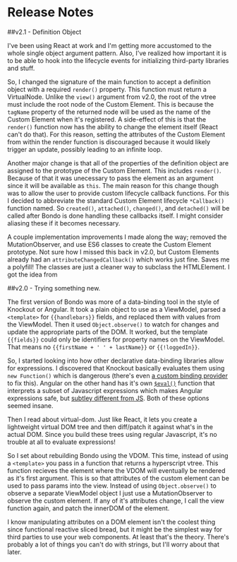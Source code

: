 # Release Notes

##v2.1 - Definition Object 

I've been using React at work and I'm getting more accustomed to the whole single object argument pattern. Also, I've realized how important it is to be able to hook into the lifecycle events for initializing third-party libraries and stuff. 

So, I changed the signature of the main function to accept a definition object with a required `render()` property. This function must return a VirtualNode. Unlike the `view()` argument from v2.0, the root of the vtree must include the root node of the Custom Element. This is because the `tagName` property of the returned node will be used as the name of the Custom Element when it's registered. A side-effect of this is that the `render()` function now has the ability to change the element itself (React can't do that). For this reason, setting the attributes of the Custom Element from within the render function is discouraged because it would likely trigger an update, possibly leading to an infinite loop.

Another major change is that all of the properties of the definition object are assigned to the prototype of the Custom Element. This includes `render()`. Because of that it was unecessary to pass the element as an argument since it will be available as `this`. The main reason for this change though was to allow the user to provide custom lifecycle callback functions. For this I decided to abbreviate the standard Custom Element lifecycle `*Callback()` function named. So `created()`, `attached()`, `changed()`, and `detached()` will be called after Bondo is done handling these callbacks itself. I might consider aliasing these if it becomes necessary. 

A couple implementation improvements I made along the way; removed the MutationObserver, and use ES6 classes to create the Custom Element prototype. Not sure how I missed this back in v2.0, but Custom Elements already had an `attributeChangedCallback()` which works just fine. Saves me a polyfill! The classes are just a cleaner way to subclass the HTMLElement. I got the idea from 

##v2.0 - Trying something new. 

The first version of Bondo was more of a data-binding tool in the style of Knockout or Angular. It took a plain object to use as a ViewModel, parsed a `<template>` for `{{handlebars}}` fields, and replaced them with values from the ViewModel. Then it used `Object.observe()` to watch for changes and update the appropriate parts of the DOM. It worked, but the template `{{fields}}` could only be identifiers for property names on the ViewModel. That means no `{{firstName + ' ' + lastName}}` or `{{!loggedIn}}`.

So, I started looking into how other declarative data-binding libraries allow for expressions. I discovered that Knockout basically evaluates them using `new Function()` which is dangerous (there's even [a custom binding provider](http://brianmhunt.github.io/articles/knockout-plus-content-security-policy) to fix this). Angular on the other hand has it's own [`$eval()`](https://docs.angularjs.org/api/ng/type/$rootScope.Scope#$eval) function that interprets a subset of Javascript expressions which makes Angular expressions safe, but [subtley different from JS](https://docs.angularjs.org/guide/expression#angular-expressions-vs-javascript-expressions). Both of these options seemed insane.

Then I read about virtual-dom. Just like React, it lets you create a lightweight virtual DOM tree and then diff/patch it against what's in the actual DOM. Since you build these trees using regular Javascript, it's no trouble at all to evaluate expressions!

So I set about rebuilding Bondo using the VDOM. This time, instead of using a `<template>` you pass in a function that returns a hyperscript vtree. This function recieves the element where the VDOM will eventually be rendered as it's first argument. This is so that attributes of the custom element can be used to pass params into the view. Instead of using `Object.observe()` to observe a separate ViewModel object I just use a MutationObserver to observe the custom element. If any of it's attributes change, I call the view function again, and patch the innerDOM of the element.

I know manipulating attributes on a DOM element isn't the coolest thing since functional reactive sliced bread, but it might be the simplest way for third parties to use your web components. At least that's the theory. There's probably a lot of things you can't do with strings, but I'll worry about that later.